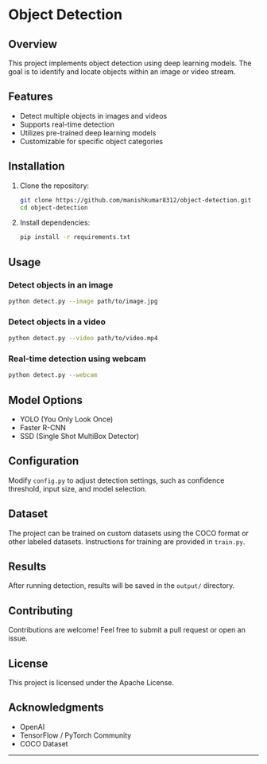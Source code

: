 # Object Detection

## Overview
This project implements object detection using deep learning models. The goal is to identify and locate objects within an image or video stream.


## Features
- Detect multiple objects in images and videos
- Supports real-time detection
- Utilizes pre-trained deep learning models
- Customizable for specific object categories

## Installation
1. Clone the repository:
   ```sh
   git clone https://github.com/manishkumar8312/object-detection.git
   cd object-detection
   ```
2. Install dependencies:
   ```sh
   pip install -r requirements.txt
   ```

## Usage
### Detect objects in an image
```sh
python detect.py --image path/to/image.jpg
```

### Detect objects in a video
```sh
python detect.py --video path/to/video.mp4
```

### Real-time detection using webcam
```sh
python detect.py --webcam
```

## Model Options
- YOLO (You Only Look Once)
- Faster R-CNN
- SSD (Single Shot MultiBox Detector)

## Configuration
Modify `config.py` to adjust detection settings, such as confidence threshold, input size, and model selection.

## Dataset
The project can be trained on custom datasets using the COCO format or other labeled datasets. Instructions for training are provided in `train.py`.

## Results
After running detection, results will be saved in the `output/` directory.

## Contributing
Contributions are welcome! Feel free to submit a pull request or open an issue.

## License
This project is licensed under the Apache License.

## Acknowledgments
- OpenAI
- TensorFlow / PyTorch Community
- COCO Dataset

---


